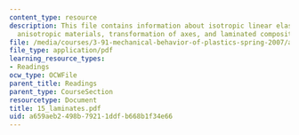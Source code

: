 ```yaml
---
content_type: resource
description: This file contains information about isotropic linear elastic materials,
  anisotropic materials, transformation of axes, and laminated composite plates.
file: /media/courses/3-91-mechanical-behavior-of-plastics-spring-2007/a659aeb2498b79211ddfb668b1f34e66_15_laminates.pdf
file_type: application/pdf
learning_resource_types:
- Readings
ocw_type: OCWFile
parent_title: Readings
parent_type: CourseSection
resourcetype: Document
title: 15_laminates.pdf
uid: a659aeb2-498b-7921-1ddf-b668b1f34e66
---
```


